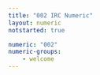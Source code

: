 ```yaml
---
title: "002 IRC Numeric"
layout: numeric
notstarted: true

numeric: "002"
numeric-groups:
    - welcome
---
```

